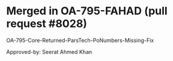 # Merged in OA-795-FAHAD (pull request #8028)

OA-795-Core-Returned-ParsTech-PoNumbers-Missing-Fix

Approved-by: Seerat Ahmed Khan
